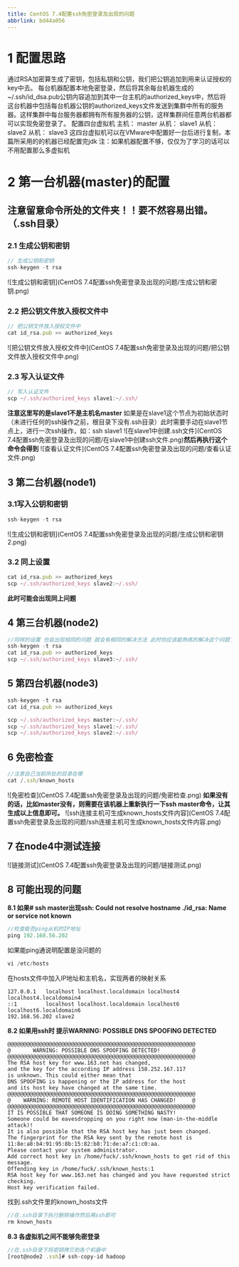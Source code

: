 ```yaml
---
title: CentOS 7.4配置ssh免密登录及出现的问题
abbrlink: bd44a056
---
```


# 1 配置思路
通过RSA加密算生成了密钥，包括私钥和公钥，我们把公钥追加到用来认证授权的key中去。
每台机器配置本地免密登录，然后将其余每台机器生成的~/.ssh/id_dsa.pub公钥内容追加到其中一台主机的authorized_keys中，然后将这台机器中包括每台机器公钥的authorized_keys文件发送到集群中所有的服务器。这样集群中每台服务器都拥有所有服务器的公钥，这样集群间任意两台机器都可以实现免密登录了。
配置四台虚拟机
主机： master
从机： slave1
从机： slave2
从机： slave3
这四台虚拟机可以在VMware中配置好一台后进行复制，本篇所采用的的机器已经配置完jdk
注：如果机器配置不够，仅仅为了学习的话可以不用配置那么多虚拟机

# 2  第一台机器(master)的配置 
## 注意留意命令所处的文件夹！！要不然容易出错。（.ssh目录）
### 2.1 生成公钥和密钥
```javascript
// 生成公钥和密钥
ssh-keygen -t rsa
```
![生成公钥和密钥](CentOS 7.4配置ssh免密登录及出现的问题/生成公钥和密钥.png)
### 2.2 把公钥文件放入授权文件中
```javascript
// 把公钥文件放入授权文件中
cat id_rsa.pub >> authorized_keys
```
![把公钥文件放入授权文件中](CentOS 7.4配置ssh免密登录及出现的问题/把公钥文件放入授权文件中.png)
### 2.3 写入认证文件
```javascript
// 写入认证文件
scp ~/.ssh/authorized_keys slave1:~/.ssh/
```
**注意这里写的是slave1不是主机名master**
如果是在slave1这个节点为初始状态时（未进行任何的ssh操作之前，根目录下没有.ssh目录）此时需要手动在slave1节点上，进行一次ssh操作，如：ssh slave1
![在slave1中创建.ssh文件](CentOS 7.4配置ssh免密登录及出现的问题/在slave1中创建ssh文件.png)**然后再执行这个命令会得到**
![查看认证文件](CentOS 7.4配置ssh免密登录及出现的问题/查看认证文件.png)
## 3 第二台机器(node1)
### 3.1写入公钥和密钥
```javascript
ssh-keygen -t rsa
```
![生成公钥和密钥](CentOS 7.4配置ssh免密登录及出现的问题/生成公钥和密钥2.png)

### 3.2  同上设置

```javascript
cat id_rsa.pub >> authorized_keys
scp ~/.ssh/authorized_keys slave2:~/.ssh/
```
**此时可能会出现同上问题**

## 4 第三台机器(node2)

```javascript
//同样的设置 也会出现相同的问题 就会有相同的解决方法 此时你应该能熟练的解决这个问题了
ssh-keygen -t rsa
cat id_rsa.pub >> authorized_keys
scp ~/.ssh/authorized_keys slave3:~/.ssh/
```

## 5 第四台机器(node3)

```javascript
ssh-keygen -t rsa
cat id_rsa.pub >> authorized_keys

scp ~/.ssh/authorized_keys master:~/.ssh/
scp ~/.ssh/authorized_keys slave1:~/.ssh/
scp ~/.ssh/authorized_keys slave2:~/.ssh/

```
## 6 免密检查

```javascript
//注意自己当前所处的目录在哪
cat /.ssh/known_hosts
```
![免密检查](CentOS 7.4配置ssh免密登录及出现的问题/免密检查.png)
**如果没有的话，比如master没有，则需要在该机器上重新执行一下ssh master命令，让其生成以上信息即可。**
![ssh连接主机可生成known_hosts文件内容](CentOS 7.4配置ssh免密登录及出现的问题/ssh连接主机可生成known_hosts文件内容.png)
## 7 在node4中测试连接
![链接测试](CentOS 7.4配置ssh免密登录及出现的问题/链接测试.png)
## 8 可能出现的问题
 **8.1 如果# ssh master出现ssh: Could not resolve hostname ./id_rsa: Name or service not known**

```javascript
//检查能否ping从机的IP地址
ping 192.168.56.202
```
如果能ping通说明配置是没问题的

```javascript
vi /etc/hosts
```
在hosts文件中加入IP地址和主机名，实现两者的映射关系

```
127.0.0.1   localhost localhost.localdomain localhost4 localhost4.localdomain4
::1         localhost localhost.localdomain localhost6 localhost6.localdomain6
192.168.56.202 slave2
```


**8.2 如果用ssh时 提示WARNING: POSSIBLE DNS SPOOFING DETECTED**

```
@@@@@@@@@@@@@@@@@@@@@@@@@@@@@@@@@@@@@@@@@@@@@@@@@@@@@@@@@@@
@       WARNING: POSSIBLE DNS SPOOFING DETECTED!          @
@@@@@@@@@@@@@@@@@@@@@@@@@@@@@@@@@@@@@@@@@@@@@@@@@@@@@@@@@@@
The RSA host key for www.163.net has changed,
and the key for the according IP address 158.252.167.117
is unknown. This could either mean that
DNS SPOOFING is happening or the IP address for the host
and its host key have changed at the same time.
@@@@@@@@@@@@@@@@@@@@@@@@@@@@@@@@@@@@@@@@@@@@@@@@@@@@@@@@@@@
@    WARNING: REMOTE HOST IDENTIFICATION HAS CHANGED!     @
@@@@@@@@@@@@@@@@@@@@@@@@@@@@@@@@@@@@@@@@@@@@@@@@@@@@@@@@@@@
IT IS POSSIBLE THAT SOMEONE IS DOING SOMETHING NASTY!
Someone could be eavesdropping on you right now (man-in-the-middle attack)!
It is also possible that the RSA host key has just been changed.
The fingerprint for the RSA key sent by the remote host is
11:8e:a8:b4:91:95:8b:15:82:b8:71:de:a7:c1:c0:aa.
Please contact your system administrator.
Add correct host key in /home/fuck/.ssh/known_hosts to get rid of this message.
Offending key in /home/fuck/.ssh/known_hosts:1
RSA host key for www.163.net has changed and you have requested strict checking.
Host key verification failed.
```

找到.ssh文件里的known_hosts文件

```javascript
//在.ssh目录下执行删除操作然后再ssh即可
rm known_hosts
```
**8.3 各虚拟机之间不能够免密登录**

```javascript
//在.ssh目录下将密钥拷贝到各个机器中
[root@node2 .ssh]# ssh-copy-id hadoop

```




